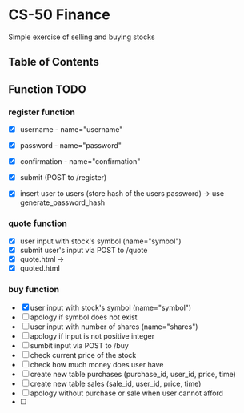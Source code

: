 # CS-50 Finance
Simple exercise of selling and buying stocks

## Table of Contents

## Function TODO
### register function
-[x] username - name="username" <br>
-[x] password - name="password" <br>
-[x] confirmation - name="confirmation" <br>

-[x] submit (POST to /register)
-[x] insert user to users (store hash of the users password) -> use generate_password_hash

### quote function
-[x] user input with stock's symbol (name="symbol")
-[x] submit user's input via POST to /quote
-[x] quote.html -> 
-[x] quoted.html

### buy function
-[x] user input with stock's symbol (name="symbol")
-[ ] apology if symbol does not exist
-[ ] user input with number of shares (name="shares")
-[ ] apology if input is not positive integer
-[ ] sumbit input via POST to /buy
-[ ] check current price of the stock
-[ ] check how much money does user have
-[ ] create new table purchases (purchase_id, user_id, price, time)
-[ ] create new table sales (sale_id, user_id, price, time)
-[ ] apology without purchase or sale when user cannot afford
-[ ] 
